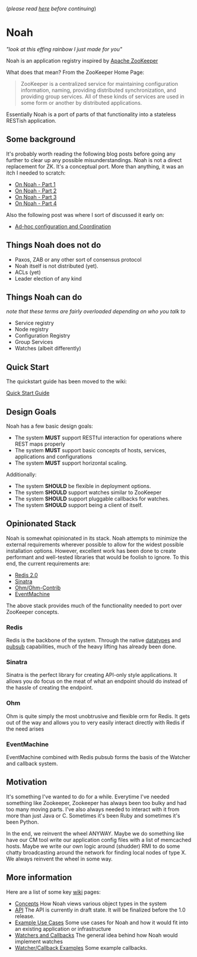 (_please read [here](http://goo.gl/pJvMw) before continuing_)

# Noah
_"look at this effing rainbow I just made for you"_

Noah is an application registry inspired by [Apache ZooKeeper](http://zookeeper.apache.org)

What does that mean? From the ZooKeeper Home Page:

> ZooKeeper is a centralized service for maintaining configuration information, naming, providing distributed synchronization, and providing group services. All of these kinds of services are used in some form or another by distributed applications.

Essentially Noah is a port of parts of that functionality into a stateless RESTish application.

## Some background
It's probably worth reading the following blog posts before going any further to clear up any possible misunderstandings.
Noah is not a direct replacement for ZK. It's a conceptual port. More than anything, it was an itch I needed to scratch:

- [On Noah - Part 1](http://blog.lusis.org/blog/2011/05/16/on-noah-part-1/)
- [On Noah - Part 2](http://blog.lusis.org/blog/2011/05/17/on-noah-part-2/)
- [On Noah - Part 3](http://blog.lusis.org/blog/2011/05/18/on-noah-part-3/)
- [On Noah - Part 4](http://blog.lusis.org/blog/2011/05/20/on-noah-part-4/)

Also the following post was where I sort of discussed it early on:

- [Ad-hoc configuration and Coordination](http://lusislog.blogspot.com/2011/03/ad-hoc-configuration-coordination-and.html)

## Things Noah does not do

- Paxos, ZAB or any other sort of consensus protocol
- Noah itself is not distributed (yet).
- ACLs (yet)
- Leader election of any kind

## Things Noah can do
_note that these terms are fairly overloaded depending on who you talk to_

- Service registry
- Node registry
- Configuration Registry
- Group Services
- Watches (albeit differently)


## Quick Start
The quickstart guide has been moved to the wiki:

[Quick Start Guide](https://github.com/lusis/Noah/wiki/Quick-Start)

## Design Goals
Noah has a few basic design goals:

* The system **MUST** support RESTful interaction for operations where REST maps properly
* The system **MUST** support basic concepts of hosts, services, applications and configurations
* The system **MUST** support horizontal scaling.

Additionally:

* The system **SHOULD** be flexible in deployment options.
* The system **SHOULD** support watches similar to ZooKeeper
* The system **SHOULD** support pluggable callbacks for watches.
* The system **SHOULD** support being a client of itself.

## Opinionated Stack
Noah is somewhat opinionated in its stack. Noah attempts to minimize the external requirements wherever possible to allow for the widest possible installation options.
However, excellent work has been done to create performant and well-tested libraries that would be foolish to ignore. To this end, the current requirements are:

* [Redis 2.0](http://redis.io)
* [Sinatra](http://www.sinatrarb.com)
* [Ohm/Ohm-Contrib](http://ohm.keyvalue.org)
* [EventMachine](http://rubyeventmachine.com)

The above stack provides much of the functionality needed to port over ZooKeeper concepts.

### Redis
Redis is the backbone of the system. Through the native [datatypes](http://redis.io/commands) and [pubsub](http://redis.io/commands#pubsub) capabilities, much of the heavy lifting has already been done.

### Sinatra
Sinatra is the perfect library for creating API-only style applications. It allows you do focus on the meat of what an endpoint should do instead of the hassle of creating the endpoint.

### Ohm
Ohm is quite simply the most unobtrusive and flexible orm for Redis. It gets out of the way and allows you to very easily interact directly with Redis if the need arises

### EventMachine
EventMachine combined with Redis pubsub forms the basis of the Watcher and callback system.

## Motivation
It's something I've wanted to do for a while. Everytime I've needed something like Zookeeper, Zookeeper has always been too bulky and had too many moving parts. I've also always needed to interact with it from more than just Java or C. Sometimes it's been Ruby and sometimes it's been Python.

In the end, we reinvent the wheel ANYWAY. Maybe we do something like have our CM tool write our application config files with a list of memcached hosts. Maybe we write our own logic around (shudder) RMI to do some chatty broadcasting around the network for finding local nodes of type X. We always reinvent the wheel in some way.

## More information
Here are a list of some key [wiki](https://github.com/lusis/Noah/wiki) pages:

* [Concepts](https://github.com/lusis/Noah/wiki/Concepts)
    How Noah views various object types in the system
* [API](https://github.com/lusis/Noah/wiki/Stablize-API)
    The API is currently in draft state. It will be finalized before the 1.0 release.
* [Example Use Cases](https://github.com/lusis/Noah/wiki/Example-Use-Cases)
    Some use cases for Noah and how it would fit into an existing application or infrastructure
* [Watchers and Callbacks](https://github.com/lusis/Noah/wiki/Watchers-and-Callbacks)
    The general idea behind how Noah would implement watches
* [Watcher/Callback Examples](https://github.com/lusis/Noah/blob/master/examples/README.md)
    Some example callbacks.
